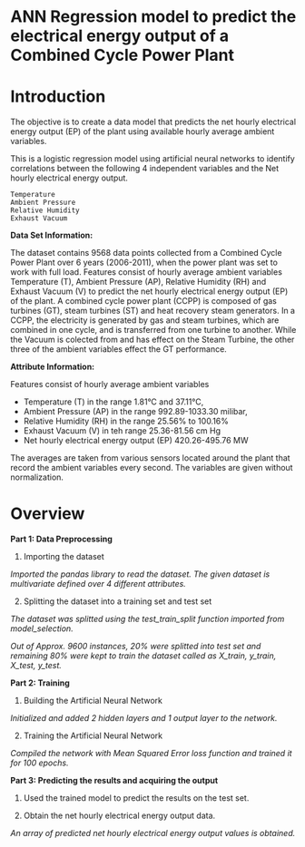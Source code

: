 # ANN Regression model to predict the electrical energy output of a Combined Cycle Power Plant

# Introduction

The objective is to create a data model that predicts the net hourly electrical energy output (EP) of the plant using available hourly average ambient variables.

This is a logistic regression model using artificial neural networks to identify correlations between the following 4 independent variables and the Net hourly electrical energy output.

    Temperature
    Ambient Pressure
    Relative Humidity
    Exhaust Vacuum

**Data Set Information:**

The dataset contains 9568 data points collected from a Combined Cycle Power Plant over 6 years (2006-2011), when the power plant was set to work with full load. Features consist of hourly average ambient variables Temperature (T), Ambient Pressure (AP), Relative Humidity (RH) and Exhaust Vacuum (V) to predict the net hourly electrical energy output (EP) of the plant.
A combined cycle power plant (CCPP) is composed of gas turbines (GT), steam turbines (ST) and heat recovery steam generators. In a CCPP, the electricity is generated by gas and steam turbines, which are combined in one cycle, and is transferred from one turbine to another. While the Vacuum is colected from and has effect on the Steam Turbine, the other three of the ambient variables effect the GT performance.


**Attribute Information:**

Features consist of hourly average ambient variables
- Temperature (T) in the range 1.81°C and 37.11°C,
- Ambient Pressure (AP) in the range 992.89-1033.30 milibar,
- Relative Humidity (RH) in the range 25.56% to 100.16%
- Exhaust Vacuum (V) in teh range 25.36-81.56 cm Hg
- Net hourly electrical energy output (EP) 420.26-495.76 MW

The averages are taken from various sensors located around the plant that record the ambient variables every second. The variables are given without normalization.

# Overview

**Part 1: Data Preprocessing**

1. Importing the dataset

*Imported the pandas library to read the dataset. The given dataset is multivariate defined over 4 different attributes.*

2. Splitting the dataset into a training set and test set

*The dataset was splitted using the test_train_split function imported from model_selection.*

*Out of Approx. 9600 instances, 20% were splitted into test set and remaining 80% were kept to train the dataset called as X_train, y_train, X_test, y_test.*

**Part 2: Training**

1. Building the Artificial Neural Network

*Initialized and added 2 hidden layers and 1 output layer to the network.*

2. Training the Artificial Neural Network

*Compiled the network with Mean Squared Error loss function and trained it for 100 epochs.*

**Part 3: Predicting the results and acquiring the output**

1. Used the trained model to predict the results on the test set.

2. Obtain the net hourly electrical energy output data.

*An array of predicted net hourly electrical energy output values is obtained.*
